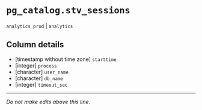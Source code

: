 # `pg_catalog.stv_sessions`
`analytics_prod` | `analytics`

## Column details
* [timestamp without time zone] `starttime`
* [integer]   `process`
* [character] `user_name`
* [character] `db_name`
* [integer]   `timeout_sec`

-------------------------------------------------------------------------------
*Do not make edits above this line.*
